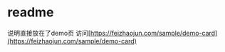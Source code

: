 # readme
说明直接放在了demo页
访问[https://feizhaojun.com/sample/demo-card](https://feizhaojun.com/sample/demo-card)
